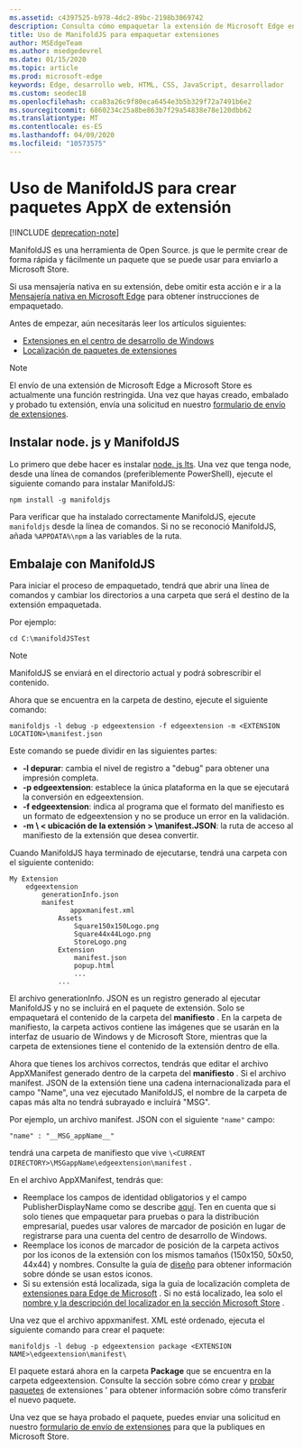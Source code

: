 ```yaml
---
ms.assetid: c4397525-b978-4dc2-89bc-2198b3069742
description: Consulta cómo empaquetar la extensión de Microsoft Edge en un instante con ManifoldJS, la herramienta de código abierto de node. js.
title: Uso de ManifoldJS para empaquetar extensiones
author: MSEdgeTeam
ms.author: msedgedevrel
ms.date: 01/15/2020
ms.topic: article
ms.prod: microsoft-edge
keywords: Edge, desarrollo web, HTML, CSS, JavaScript, desarrollador
ms.custom: seodec18
ms.openlocfilehash: cca83a26c9f80eca6454e3b5b329f72a7491b6e2
ms.sourcegitcommit: 6860234c25a8be863b7f29a54838e78e120dbb62
ms.translationtype: MT
ms.contentlocale: es-ES
ms.lasthandoff: 04/09/2020
ms.locfileid: "10573575"
---
```

# Uso de ManifoldJS para crear paquetes AppX de extensión  

[!INCLUDE [deprecation-note](../../includes/deprecation-note.md)]  

ManifoldJS es una herramienta de Open Source. js que le permite crear de forma rápida y fácilmente un paquete que se puede usar para enviarlo a Microsoft Store.

Si usa mensajería nativa en su extensión, debe omitir esta acción e ir a la [Mensajería nativa en Microsoft Edge](../native-messaging.md#creating-an-extension-with-native-messaging) para obtener instrucciones de empaquetado. 

Antes de empezar, aún necesitarás leer los artículos siguientes:

- [Extensiones en el centro de desarrollo de Windows](./extensions-in-the-windows-dev-center.md)
- [Localización de paquetes de extensiones](./localizing-extension-packages.md)

> [!NOTE]
> El envío de una extensión de Microsoft Edge a Microsoft Store es actualmente una función restringida. Una vez que hayas creado, embalado y probado tu extensión, envía una solicitud en nuestro [formulario de envío de extensiones](https://aka.ms/extension-request).


## Instalar node. js y ManifoldJS

Lo primero que debe hacer es instalar [node. js lts](https://nodejs.org/en/download/).
Una vez que tenga node, desde una línea de comandos (preferiblemente PowerShell), ejecute el siguiente comando para instalar ManifoldJS:

`npm install -g manifoldjs`

Para verificar que ha instalado correctamente ManifoldJS, ejecute `manifoldjs` desde la línea de comandos. Si no se reconoció ManifoldJS, añada `%APPDATA%\npm` a las variables de la ruta.

## Embalaje con ManifoldJS

Para iniciar el proceso de empaquetado, tendrá que abrir una línea de comandos y cambiar los directorios a una carpeta que será el destino de la extensión empaquetada.

Por ejemplo:

`cd C:\manifoldJSTest`

> [!NOTE]
> ManifoldJS se enviará en el directorio actual y podrá sobrescribir el contenido.



Ahora que se encuentra en la carpeta de destino, ejecute el siguiente comando:

`manifoldjs -l debug -p edgeextension -f edgeextension -m <EXTENSION LOCATION>\manifest.json`


Este comando se puede dividir en las siguientes partes:
 -    **-l depurar**: cambia el nivel de registro a "debug" para obtener una impresión completa.
 -    **-p edgeextension**: establece la única plataforma en la que se ejecutará la conversión en edgeextension.
 -    **-f edgeextension**: indica al programa que el formato del manifiesto es un formato de edgeextension y no se produce un error en la validación.
 -    **-m \ < ubicación de la extensión > \manifest.JSON**: la ruta de acceso al manifiesto de la extensión que desea convertir.


Cuando ManifoldJS haya terminado de ejecutarse, tendrá una carpeta con el siguiente contenido:

    My Extension
        edgeextension
            generationInfo.json
            manifest
                   appxmanifest.xml
                Assets
                    Square150x150Logo.png
                    Square44x44Logo.png
                    StoreLogo.png    
                Extension
                    manifest.json
                    popup.html
                    ...
                ...

El archivo generationInfo. JSON es un registro generado al ejecutar ManifoldJS y no se incluirá en el paquete de extensión. Solo se empaquetará el contenido de la carpeta del **manifiesto** . En la carpeta de manifiesto, la carpeta activos contiene las imágenes que se usarán en la interfaz de usuario de Windows y de Microsoft Store, mientras que la carpeta de extensiones tiene el contenido de la extensión dentro de ella.


Ahora que tienes los archivos correctos, tendrás que editar el archivo AppXManifest generado dentro de la carpeta del **manifiesto** . Si el archivo manifest. JSON de la extensión tiene una cadena internacionalizada para el campo "Name", una vez ejecutado ManifoldJS, el nombre de la carpeta de capas más alta no tendrá subrayado e incluirá "MSG".

Por ejemplo, un archivo manifest. JSON con el siguiente `"name"` campo:

`"name" : "__MSG_appName__"`

tendrá una carpeta de manifiesto que vive `\<CURRENT DIRECTORY>\MSGappName\edgeextension\manifest` .

En el archivo AppXManifest, tendrás que:
 -    Reemplace los campos de identidad obligatorios y el campo PublisherDisplayName como se describe [aquí](./creating-and-testing-extension-packages.md#app-identity-template-values). Ten en cuenta que si solo tienes que empaquetar para pruebas o para la distribución empresarial, puedes usar valores de marcador de posición en lugar de registrarse para una cuenta del centro de desarrollo de Windows.
 -    Reemplace los iconos de marcador de posición de la carpeta activos por los iconos de la extensión con los mismos tamaños (150x150, 50x50, 44x44) y nombres. Consulte la guía de [diseño](./../design.md#icons-for-packaging) para obtener información sobre dónde se usan estos iconos.
 - Si su extensión está localizada, siga la guía de localización completa de [extensiones para Edge de Microsoft](./localizing-extension-packages.md) . Si no está localizado, lea solo el [nombre y la descripción del localizador en la sección Microsoft Store](./localizing-extension-packages.md#localizing-name-and-description-in-the-microsoft-store) .

Una vez que el archivo appxmanifest. XML esté ordenado, ejecuta el siguiente comando para crear el paquete:

`manifoldjs -l debug -p edgeextension package <EXTENSION NAME>\edgeextension\manifest\`

El paquete estará ahora en la carpeta **Package** que se encuentra en la carpeta edgeextension. Consulte la sección sobre cómo crear y [probar paquetes](./creating-and-testing-extension-packages.md#testing-an-appx-package) de extensiones ' para obtener información sobre cómo transferir el nuevo paquete.

Una vez que se haya probado el paquete, puedes enviar una solicitud en nuestro [formulario de envío de extensiones](https://aka.ms/extension-request) para que la publiques en Microsoft Store.
